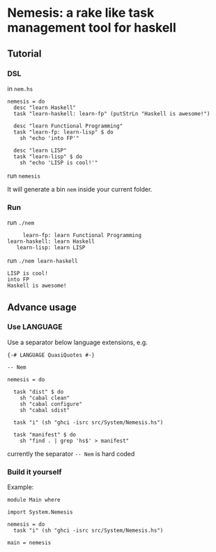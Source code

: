 Nemesis: a rake like task management tool for haskell
=====================================================

Tutorial
--------

### DSL

in `nem.hs`

    nemesis = do
      desc "learn Haskell"
      task "learn-haskell: learn-fp" (putStrLn "Haskell is awesome!")

      desc "learn Functional Programming"
      task "learn-fp: learn-lisp" $ do
        sh "echo 'into FP'"

      desc "learn LISP"
      task "learn-lisp" $ do
        sh "echo 'LISP is cool!'"

run `nemesis`

It will generate a bin `nem` inside your current folder.

### Run

run `./nem`

         learn-fp: learn Functional Programming
    learn-haskell: learn Haskell
       learn-lisp: learn LISP
    

run `./nem learn-haskell`

    LISP is cool!
    into FP
    Haskell is awesome!
    

Advance usage
-------------

### Use LANGUAGE

Use a separator below language extensions, e.g.

    {-# LANGUAGE QuasiQuotes #-}

    -- Nem

    nemesis = do

      task "dist" $ do
        sh "cabal clean"
        sh "cabal configure"
        sh "cabal sdist"

      task "i" (sh "ghci -isrc src/System/Nemesis.hs")

      task "manifest" $ do
        sh "find . | grep 'hs$' > manifest"

currently the separator `-- Nem` is hard coded

### Build it yourself

Example:

    module Main where
    
    import System.Nemesis

    nemesis = do
      task "i" (sh "ghci -isrc src/System/Nemesis.hs")
        
    main = nemesis


